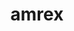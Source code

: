 ---
title: "amrex"
layout: cache
categories: [package, develop-2023-12-03]
meta: {"versions": ["23.12"], "compilers": ["gcc@=11.4.0", "gcc@=9.4.0", "oneapi@=2023.2.0"], "oss": ["ubuntu20.04"], "platforms": ["linux"], "targets": ["neoverse_v1", "ppc64le", "x86_64_v3"], "stacks": ["e4s", "e4s-neoverse_v1", "e4s-oneapi", "e4s-power", "e4s-rocm-external", "root"], "num_specs": 15, "num_specs_by_stack": {"e4s-neoverse_v1": 4, "root": 15, "e4s-power": 2, "e4s": 5, "e4s-rocm-external": 2, "e4s-oneapi": 2}}
spec_details: [{"hash": "kodf5x3efalgf4ngbqojt2d73stzmljj", "compiler": "gcc@=11.4.0", "versions": ["23.12"], "os": "ubuntu20.04", "platform": "linux", "target": "neoverse_v1", "variants": ["~amrdata", "build_system=cmake", "build_type=Release", "+cuda", "cuda_arch=80", "dimensions=1,2,3", "~eb", "~fortran", "generator=make", "~hdf5", "~hypre", "~ipo", "+linear_solvers", "+mpi", "~openmp", "~particles", "~petsc", "~pic", "~plotfile_tools", "precision=double", "~rocm", "~shared", "~sundials", "~sycl", "~tiny_profile"], "stacks": ["e4s-neoverse_v1", "root"], "size": "-", "tarball": "https://binaries.spack.io/releases/develop-2023-12-03/build_cache/linux-ubuntu20.04-neoverse_v1/gcc-11.4.0/amrex-23.12/linux-ubuntu20.04-neoverse_v1-gcc-11.4.0-amrex-23.12-kodf5x3efalgf4ngbqojt2d73stzmljj.spack"}, {"hash": "445wfkm7eemnysrzhyxzrbrfn76h5ucf", "compiler": "gcc@=11.4.0", "versions": ["23.12"], "os": "ubuntu20.04", "platform": "linux", "target": "neoverse_v1", "variants": ["~amrdata", "build_system=cmake", "build_type=Release", "+cuda", "cuda_arch=75", "dimensions=1,2,3", "~eb", "~fortran", "generator=make", "~hdf5", "~hypre", "~ipo", "+linear_solvers", "+mpi", "~openmp", "~particles", "~petsc", "~pic", "~plotfile_tools", "precision=double", "~rocm", "~shared", "~sundials", "~sycl", "~tiny_profile"], "stacks": ["e4s-neoverse_v1", "root"], "size": "-", "tarball": "https://binaries.spack.io/releases/develop-2023-12-03/build_cache/linux-ubuntu20.04-neoverse_v1/gcc-11.4.0/amrex-23.12/linux-ubuntu20.04-neoverse_v1-gcc-11.4.0-amrex-23.12-445wfkm7eemnysrzhyxzrbrfn76h5ucf.spack"}, {"hash": "qk3lcm4sruui5qdhlukydicyq674i6iq", "compiler": "gcc@=11.4.0", "versions": ["23.12"], "os": "ubuntu20.04", "platform": "linux", "target": "neoverse_v1", "variants": ["~amrdata", "build_system=cmake", "build_type=Release", "+cuda", "cuda_arch=90", "dimensions=1,2,3", "~eb", "~fortran", "generator=make", "~hdf5", "~hypre", "~ipo", "+linear_solvers", "+mpi", "~openmp", "~particles", "~petsc", "~pic", "~plotfile_tools", "precision=double", "~rocm", "~shared", "~sundials", "~sycl", "~tiny_profile"], "stacks": ["e4s-neoverse_v1", "root"], "size": "-", "tarball": "https://binaries.spack.io/releases/develop-2023-12-03/build_cache/linux-ubuntu20.04-neoverse_v1/gcc-11.4.0/amrex-23.12/linux-ubuntu20.04-neoverse_v1-gcc-11.4.0-amrex-23.12-qk3lcm4sruui5qdhlukydicyq674i6iq.spack"}, {"hash": "75cv3atm3ntjreunn26irptc2e3iuge3", "compiler": "gcc@=11.4.0", "versions": ["23.12"], "os": "ubuntu20.04", "platform": "linux", "target": "neoverse_v1", "variants": ["~amrdata", "build_system=cmake", "build_type=Release", "~cuda", "dimensions=1,2,3", "~eb", "~fortran", "generator=make", "~hdf5", "~hypre", "~ipo", "+linear_solvers", "+mpi", "~openmp", "~particles", "~petsc", "~pic", "~plotfile_tools", "precision=double", "~rocm", "~shared", "~sundials", "~sycl", "~tiny_profile"], "stacks": ["e4s-neoverse_v1", "root"], "size": "-", "tarball": "https://binaries.spack.io/releases/develop-2023-12-03/build_cache/linux-ubuntu20.04-neoverse_v1/gcc-11.4.0/amrex-23.12/linux-ubuntu20.04-neoverse_v1-gcc-11.4.0-amrex-23.12-75cv3atm3ntjreunn26irptc2e3iuge3.spack"}, {"hash": "3d64fbil2djzhaz56uunnjznh7l7452m", "compiler": "gcc@=9.4.0", "versions": ["23.12"], "os": "ubuntu20.04", "platform": "linux", "target": "ppc64le", "variants": ["~amrdata", "build_system=cmake", "build_type=Release", "~cuda", "dimensions=1,2,3", "~eb", "~fortran", "generator=make", "~hdf5", "~hypre", "~ipo", "+linear_solvers", "+mpi", "~openmp", "~particles", "~petsc", "~pic", "~plotfile_tools", "precision=double", "~rocm", "~shared", "~sundials", "~sycl", "~tiny_profile"], "stacks": ["e4s-power", "root"], "size": "-", "tarball": "https://binaries.spack.io/releases/develop-2023-12-03/build_cache/linux-ubuntu20.04-ppc64le/gcc-9.4.0/amrex-23.12/linux-ubuntu20.04-ppc64le-gcc-9.4.0-amrex-23.12-3d64fbil2djzhaz56uunnjznh7l7452m.spack"}, {"hash": "fwyf5zagush3irbaifqasokrxmgz6uae", "compiler": "gcc@=9.4.0", "versions": ["23.12"], "os": "ubuntu20.04", "platform": "linux", "target": "ppc64le", "variants": ["~amrdata", "build_system=cmake", "build_type=Release", "+cuda", "cuda_arch=70", "dimensions=1,2,3", "~eb", "~fortran", "generator=make", "~hdf5", "~hypre", "~ipo", "+linear_solvers", "+mpi", "~openmp", "~particles", "~petsc", "~pic", "~plotfile_tools", "precision=double", "~rocm", "~shared", "~sundials", "~sycl", "~tiny_profile"], "stacks": ["e4s-power", "root"], "size": "-", "tarball": "https://binaries.spack.io/releases/develop-2023-12-03/build_cache/linux-ubuntu20.04-ppc64le/gcc-9.4.0/amrex-23.12/linux-ubuntu20.04-ppc64le-gcc-9.4.0-amrex-23.12-fwyf5zagush3irbaifqasokrxmgz6uae.spack"}, {"hash": "akkpy2sp6lhrjeu5cykg566j4gi5aeld", "compiler": "gcc@=11.4.0", "versions": ["23.12"], "os": "ubuntu20.04", "platform": "linux", "target": "x86_64_v3", "variants": ["~amrdata", "build_system=cmake", "build_type=Release", "~cuda", "dimensions=1,2,3", "~eb", "~fortran", "generator=make", "~hdf5", "~hypre", "~ipo", "+linear_solvers", "+mpi", "~openmp", "~particles", "~petsc", "~pic", "~plotfile_tools", "precision=double", "~rocm", "~shared", "~sundials", "~sycl", "~tiny_profile"], "stacks": ["e4s", "root"], "size": "-", "tarball": "https://binaries.spack.io/releases/develop-2023-12-03/build_cache/linux-ubuntu20.04-x86_64_v3/gcc-11.4.0/amrex-23.12/linux-ubuntu20.04-x86_64_v3-gcc-11.4.0-amrex-23.12-akkpy2sp6lhrjeu5cykg566j4gi5aeld.spack"}, {"hash": "56yeumufbqyhrsiaspgykaxkovgojvpr", "compiler": "gcc@=11.4.0", "versions": ["23.12"], "os": "ubuntu20.04", "platform": "linux", "target": "x86_64_v3", "variants": ["amdgpu_target=gfx90a", "~amrdata", "build_system=cmake", "build_type=Release", "~cuda", "dimensions=1,2,3", "~eb", "~fortran", "generator=make", "~hdf5", "~hypre", "~ipo", "+linear_solvers", "+mpi", "~openmp", "~particles", "~petsc", "~pic", "~plotfile_tools", "precision=double", "+rocm", "~shared", "~sundials", "~sycl", "~tiny_profile"], "stacks": ["e4s-rocm-external", "root"], "size": "-", "tarball": "https://binaries.spack.io/releases/develop-2023-12-03/build_cache/linux-ubuntu20.04-x86_64_v3/gcc-11.4.0/amrex-23.12/linux-ubuntu20.04-x86_64_v3-gcc-11.4.0-amrex-23.12-56yeumufbqyhrsiaspgykaxkovgojvpr.spack"}, {"hash": "47nfh5iqmz7u6rop5god77yo77ru22jo", "compiler": "gcc@=11.4.0", "versions": ["23.12"], "os": "ubuntu20.04", "platform": "linux", "target": "x86_64_v3", "variants": ["amdgpu_target=gfx908", "~amrdata", "build_system=cmake", "build_type=Release", "~cuda", "dimensions=1,2,3", "~eb", "~fortran", "generator=make", "~hdf5", "~hypre", "~ipo", "+linear_solvers", "+mpi", "~openmp", "~particles", "~petsc", "~pic", "~plotfile_tools", "precision=double", "+rocm", "~shared", "~sundials", "~sycl", "~tiny_profile"], "stacks": ["e4s-rocm-external", "root"], "size": "-", "tarball": "https://binaries.spack.io/releases/develop-2023-12-03/build_cache/linux-ubuntu20.04-x86_64_v3/gcc-11.4.0/amrex-23.12/linux-ubuntu20.04-x86_64_v3-gcc-11.4.0-amrex-23.12-47nfh5iqmz7u6rop5god77yo77ru22jo.spack"}, {"hash": "gpp6mck7wq66za3p64eucwb54ovydokp", "compiler": "gcc@=11.4.0", "versions": ["23.12"], "os": "ubuntu20.04", "platform": "linux", "target": "x86_64_v3", "variants": ["~amrdata", "build_system=cmake", "build_type=Release", "+cuda", "cuda_arch=90", "dimensions=1,2,3", "~eb", "~fortran", "generator=make", "~hdf5", "~hypre", "~ipo", "+linear_solvers", "+mpi", "~openmp", "~particles", "~petsc", "~pic", "~plotfile_tools", "precision=double", "~rocm", "~shared", "~sundials", "~sycl", "~tiny_profile"], "stacks": ["e4s", "root"], "size": "-", "tarball": "https://binaries.spack.io/releases/develop-2023-12-03/build_cache/linux-ubuntu20.04-x86_64_v3/gcc-11.4.0/amrex-23.12/linux-ubuntu20.04-x86_64_v3-gcc-11.4.0-amrex-23.12-gpp6mck7wq66za3p64eucwb54ovydokp.spack"}, {"hash": "swqtwgdddbkkeznnpukp2thm5xbb27aw", "compiler": "gcc@=11.4.0", "versions": ["23.12"], "os": "ubuntu20.04", "platform": "linux", "target": "x86_64_v3", "variants": ["~amrdata", "build_system=cmake", "build_type=Release", "+cuda", "cuda_arch=80", "dimensions=1,2,3", "~eb", "~fortran", "generator=make", "~hdf5", "~hypre", "~ipo", "+linear_solvers", "+mpi", "~openmp", "~particles", "~petsc", "~pic", "~plotfile_tools", "precision=double", "~rocm", "~shared", "~sundials", "~sycl", "~tiny_profile"], "stacks": ["e4s", "root"], "size": "-", "tarball": "https://binaries.spack.io/releases/develop-2023-12-03/build_cache/linux-ubuntu20.04-x86_64_v3/gcc-11.4.0/amrex-23.12/linux-ubuntu20.04-x86_64_v3-gcc-11.4.0-amrex-23.12-swqtwgdddbkkeznnpukp2thm5xbb27aw.spack"}, {"hash": "p6uhmto63j4ep2qfpq2o4kj5eey7ivoj", "compiler": "gcc@=11.4.0", "versions": ["23.12"], "os": "ubuntu20.04", "platform": "linux", "target": "x86_64_v3", "variants": ["amdgpu_target=gfx908", "~amrdata", "build_system=cmake", "build_type=Release", "~cuda", "dimensions=1,2,3", "~eb", "~fortran", "generator=make", "~hdf5", "~hypre", "~ipo", "+linear_solvers", "+mpi", "~openmp", "~particles", "~petsc", "~pic", "~plotfile_tools", "precision=double", "+rocm", "~shared", "~sundials", "~sycl", "~tiny_profile"], "stacks": ["e4s", "root"], "size": "-", "tarball": "https://binaries.spack.io/releases/develop-2023-12-03/build_cache/linux-ubuntu20.04-x86_64_v3/gcc-11.4.0/amrex-23.12/linux-ubuntu20.04-x86_64_v3-gcc-11.4.0-amrex-23.12-p6uhmto63j4ep2qfpq2o4kj5eey7ivoj.spack"}, {"hash": "fiszqteztqt6d4ftr4bzhlrfcf5wtklz", "compiler": "gcc@=11.4.0", "versions": ["23.12"], "os": "ubuntu20.04", "platform": "linux", "target": "x86_64_v3", "variants": ["amdgpu_target=gfx90a", "~amrdata", "build_system=cmake", "build_type=Release", "~cuda", "dimensions=1,2,3", "~eb", "~fortran", "generator=make", "~hdf5", "~hypre", "~ipo", "+linear_solvers", "+mpi", "~openmp", "~particles", "~petsc", "~pic", "~plotfile_tools", "precision=double", "+rocm", "~shared", "~sundials", "~sycl", "~tiny_profile"], "stacks": ["e4s", "root"], "size": "-", "tarball": "https://binaries.spack.io/releases/develop-2023-12-03/build_cache/linux-ubuntu20.04-x86_64_v3/gcc-11.4.0/amrex-23.12/linux-ubuntu20.04-x86_64_v3-gcc-11.4.0-amrex-23.12-fiszqteztqt6d4ftr4bzhlrfcf5wtklz.spack"}, {"hash": "lu7npzbbwalkxmil5eucu5mlb7eq5mrn", "compiler": "oneapi@=2023.2.0", "versions": ["23.12"], "os": "ubuntu20.04", "platform": "linux", "target": "x86_64_v3", "variants": ["~amrdata", "build_system=cmake", "build_type=Release", "~cuda", "dimensions=1,2,3", "~eb", "~fortran", "generator=make", "~hdf5", "~hypre", "~ipo", "+linear_solvers", "+mpi", "~openmp", "~particles", "~petsc", "~pic", "~plotfile_tools", "precision=double", "~rocm", "~shared", "~sundials", "+sycl", "~tiny_profile"], "stacks": ["root", "e4s-oneapi"], "size": "-", "tarball": "https://binaries.spack.io/releases/develop-2023-12-03/build_cache/linux-ubuntu20.04-x86_64_v3/oneapi-2023.2.0/amrex-23.12/linux-ubuntu20.04-x86_64_v3-oneapi-2023.2.0-amrex-23.12-lu7npzbbwalkxmil5eucu5mlb7eq5mrn.spack"}, {"hash": "gkl2rivxatfko5lvitwvdhidhyidpocc", "compiler": "oneapi@=2023.2.0", "versions": ["23.12"], "os": "ubuntu20.04", "platform": "linux", "target": "x86_64_v3", "variants": ["~amrdata", "build_system=cmake", "build_type=Release", "~cuda", "dimensions=1,2,3", "~eb", "~fortran", "generator=make", "~hdf5", "~hypre", "~ipo", "+linear_solvers", "+mpi", "~openmp", "~particles", "~petsc", "~pic", "~plotfile_tools", "precision=double", "~rocm", "~shared", "~sundials", "~sycl", "~tiny_profile"], "stacks": ["root", "e4s-oneapi"], "size": "-", "tarball": "https://binaries.spack.io/releases/develop-2023-12-03/build_cache/linux-ubuntu20.04-x86_64_v3/oneapi-2023.2.0/amrex-23.12/linux-ubuntu20.04-x86_64_v3-oneapi-2023.2.0-amrex-23.12-gkl2rivxatfko5lvitwvdhidhyidpocc.spack"}]
---